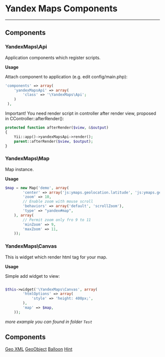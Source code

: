 # Yandex Maps Components #

* * *

## Components ##

### YandexMaps\Api ###

Application components which register scripts.

__Usage__

Attach component to application (e.g. edit config/main.php):
```php
'components' => array(
	'yandexMapsApi' => array(
		'class' => '\YandexMaps\Api';
	)
 ),
```

Important! You need render script in controller after render view,
proposed in CController::afterRender():
```php
protected function afterRender($view, &$output)
{
	Yii::app()->yandexMapsApi->render();
	parent::afterRender($view, $output);
}
```

### YandexMaps\Map ###

Map instance.

__Usage__

```php
$map = new Map('demo', array(
		'center' => array('js:ymaps.geolocation.latitude', 'js:ymaps.geolocation.longitude'),
		'zoom' => 10,
		// Enable zoom with mouse scroll
		'behaviors' => array('default', 'scrollZoom'),
		'type' => "yandex#map",
	), array(
		// Permit zoom only fro 9 to 11
		'minZoom' => 9,
		'maxZoom' => 11,
	));
```

### YandexMaps\Canvas ###

This is widget which render html tag for your map.

__Usage__

Simple add widget to view:
```php

$this->widget('\YandexMaps\Canvas', array(
		'htmlOptions' => array(
			'style' => 'height: 400px;',
		),
		'map' => $map,
	));
```

*more example you can found in folder `Test`*

## Components ##

[Geo XML](http://api.yandex.ru/maps/doc/jsapi/2.x/dg/concepts/geoxml.xml)
[GeoObject](http://api.yandex.ru/maps/doc/jsapi/2.x-stable/ref/reference/GeoObject.xml)
[Balloon](http://api.yandex.ru/maps/doc/jsapi/2.x-stable/ref/reference/Balloon.xml)
[Hint](http://api.yandex.ru/maps/doc/jsapi/2.x-stable/ref/reference/Hint.xml)